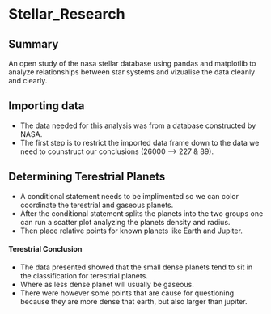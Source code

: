 # Stellar_Research
## Summary
An open study of the nasa stellar database using pandas and matplotlib to analyze relationships between star systems and vizualise the data cleanly and clearly.

## Importing data

* The data needed for this analysis was from a database constructed by NASA.
* The first step is to restrict the imported data frame down to the data we need to counstruct our conclusions (26000 --> 227 & 89).

## Determining Terestrial Planets

* A conditional statement needs to be implimented so we can color coordinate the terestrial and gaseous planets.
* After the conditional statement splits the planets into the two groups one can run a scatter plot analyzing the planets density and radius.
* Then place relative points for known planets like Earth and Jupiter.

#### Terestrial Conclusion

* The data presented showed that the small dense planets tend to sit in the classification for terestrial planets.
* Where as less dense planet will usually be gaseous.
* There were however some points that are cause for questioning because they are more dense that earth, but also larger than jupiter.
